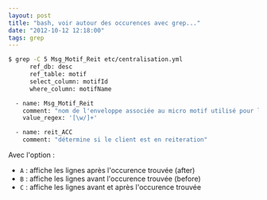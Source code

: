 ```yaml
---
layout: post
title: "bash, voir autour des occurences avec grep..."
date: "2012-10-12 12:18:00"
tags: grep
---
```


```bash 
$ grep -C 5 Msg_Motif_Reit etc/centralisation.yml 
      ref_db: desc
      ref_table: motif
      select_column: motifId
      where_column: motifName

  - name: Msg_Motif_Reit
    comment: "nom de l'enveloppe associée au micro motif utilisé pour la reiteration"
    value_regex: '[\w/]+'

  - name: reit_ACC
    comment: "détermine si le client est en reiteration"
```

Avec l'option :
- `A` : affiche les lignes après l'occurence trouvée (after)
- `B` : affiche les lignes avant l'occurence trouvée (before)
- `C` : affiche les lignes avant et après l'occurence trouvée


